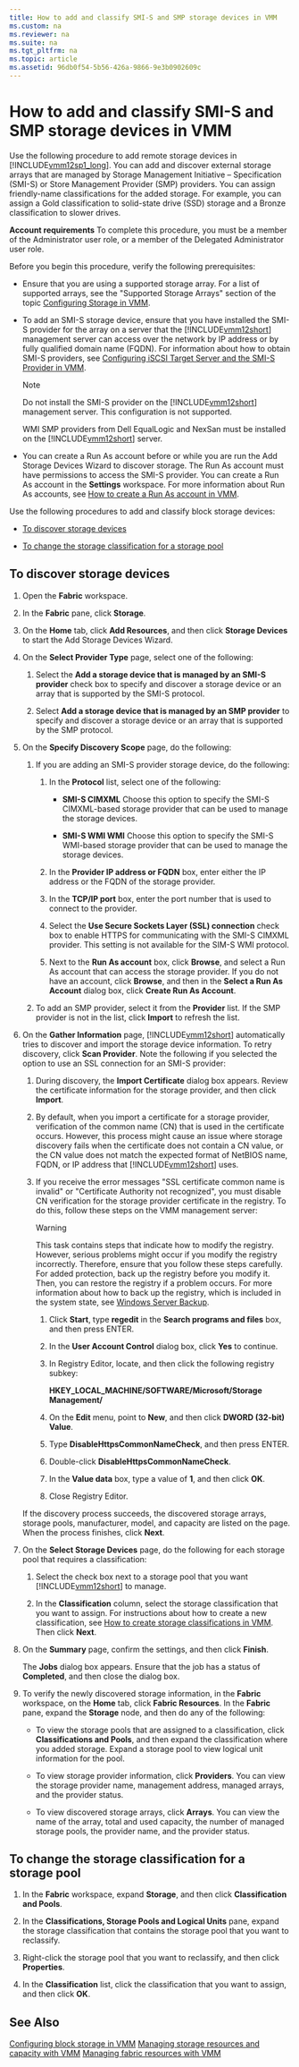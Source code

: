 ```yaml
---
title: How to add and classify SMI-S and SMP storage devices in VMM
ms.custom: na
ms.reviewer: na
ms.suite: na
ms.tgt_pltfrm: na
ms.topic: article
ms.assetid: 96db0f54-5b56-426a-9866-9e3b0902609c
---
```

# How to add and classify SMI-S and SMP storage devices in VMM
Use the following procedure to add remote storage devices in [!INCLUDE[vmm12sp1_long](../../includes/vmm12sp1_long_md.md)]. You can add and discover external storage arrays that are managed by Storage Management Initiative – Specification \(SMI\-S\) or Store Management Provider \(SMP\) providers. You can assign friendly\-name classifications for the added storage. For example, you can assign a Gold classification to solid\-state drive \(SSD\) storage and a Bronze classification to slower drives.

**Account requirements** To complete this procedure, you must be a member of the Administrator user role, or a member of the Delegated Administrator user role.

Before you begin this procedure, verify the following prerequisites:

-   Ensure that you are using a supported storage array. For a list of supported arrays, see the "Supported Storage Arrays" section of the topic [Configuring Storage in VMM](assetId:///55836f52-ebe1-4b5a-a37b-b29d4bb2c355).

-   To add an SMI\-S storage device, ensure that you have installed the SMI\-S provider for the array on a server that the [!INCLUDE[vmm12short](../../includes/vmm12short_md.md)] management server can access over the network by IP address or by fully qualified domain name \(FQDN\). For information about how to obtain SMI\-S providers, see [Configuring iSCSI Target Server and the SMI-S Provider in VMM](Configuring-iSCSI-Target-Server-and-the-SMI-S-Provider-in-VMM.md).

    > [!NOTE]
    > Do not install the SMI\-S provider on the [!INCLUDE[vmm12short](../../includes/vmm12short_md.md)] management server. This configuration is not supported.
    > 
    > WMI SMP providers from Dell EqualLogic and NexSan must be installed on the [!INCLUDE[vmm12short](../../includes/vmm12short_md.md)] server.

-   You can create a Run As account before or while you are run the Add Storage Devices Wizard to discover storage. The Run As account must have permissions to access the SMI\-S provider. You can create a Run As account in the **Settings** workspace. For more information about Run As accounts, see [How to create a Run As account in VMM](How-to-create-a-Run-As-account-in-VMM.md).

Use the following procedures to add and classify block storage devices:

-   [To discover storage devices](#BKMK_Discover)

-   [To change the storage classification for a storage pool](#BKMK_changeclass)

## <a name="BKMK_Discover"></a>To discover storage devices

1.  Open the **Fabric** workspace.

2.  In the **Fabric** pane, click **Storage**.

3.  On the **Home** tab, click **Add Resources**, and then click **Storage Devices** to start the Add Storage Devices Wizard.

4.  On the **Select Provider Type**  page, select one of the following:

    1.  Select the **Add a storage device that is managed by an SMI\-S provider** check box to specify and discover a storage device or an array that is supported by the SMI\-S protocol.

    2.  Select **Add a storage device that is managed by an SMP provider** to specify and discover a storage device or an array that is supported by the SMP protocol.

5.  On the **Specify Discovery Scope** page, do the following:

    1.  If you are adding an SMI\-S provider storage device, do the following:

        1.  In the **Protocol** list, select one of the following:

            -   **SMI\-S CIMXML** Choose this option to specify the SMI\-S CIMXML\-based storage provider that can be used to manage the storage devices.

            -   **SMI\-S WMI WMI** Choose this option to specify the SMI\-S WMI\-based storage provider that can be used to manage the storage devices.

        2.  In the **Provider IP address or FQDN** box, enter either the IP address or the FQDN of the storage provider.

        3.  In the **TCP\/IP port** box, enter the port number that is used to connect to the provider.

        4.  Select the **Use Secure Sockets Layer \(SSL\) connection** check box to enable HTTPS for communicating with the SMI\-S CIMXML provider. This setting is not available for the SIM\-S WMI protocol.

        5.  Next to the **Run As account** box, click **Browse**, and select a Run As account that can access the storage provider. If you do not have an account, click **Browse**, and then in the **Select a Run As Account** dialog box, click **Create Run As Account**.

    2.  To add an SMP provider, select it from the **Provider** list. If the SMP provider is not in the list, click **Import** to refresh the list.

6.  On the **Gather Information** page, [!INCLUDE[vmm12short](../../includes/vmm12short_md.md)] automatically tries to discover and import the storage device information. To retry discovery, click **Scan Provider**. Note the following if you selected the option to use an SSL connection for an SMI\-S provider:

    1.  During discovery, the **Import Certificate** dialog box appears. Review the certificate information for the storage provider, and then click **Import**.

    2.  By default, when you import a certificate for a storage provider, verification of the common name \(CN\) that is used in the certificate occurs. However, this process might cause an issue where storage discovery fails when the certificate does not contain a CN value, or the CN value does not match the expected format of NetBIOS name, FQDN, or IP address that [!INCLUDE[vmm12short](../../includes/vmm12short_md.md)] uses.

    3.  If you receive the error messages "SSL certificate common name is invalid" or "Certificate Authority not recognized", you must disable CN verification for the storage provider certificate in the registry. To do this, follow these steps on the VMM management server:

        > [!WARNING]
        > This task contains steps that indicate how to modify the registry. However, serious problems might occur if you modify the registry incorrectly. Therefore, ensure that you follow these steps carefully. For added protection, back up the registry before you modify it. Then, you can restore the registry if a problem occurs. For more information about how to back up the registry, which is included in the system state, see [Windows Server Backup](http://technet.microsoft.com/library/cc770757.aspx).

        1.  Click **Start**, type **regedit** in the **Search programs and files** box, and then press ENTER.

        2.  In the **User Account Control** dialog box, click **Yes** to continue.

        3.  In Registry Editor, locate, and then click the following registry subkey:

            **HKEY\_LOCAL\_MACHINE\/SOFTWARE\/Microsoft\/Storage Management\/**

        4.  On the **Edit** menu, point to **New**, and then click **DWORD \(32\-bit\) Value**.

        5.  Type **DisableHttpsCommonNameCheck**, and then press ENTER.

        6.  Double\-click **DisableHttpsCommonNameCheck**.

        7.  In the **Value data** box, type a value of **1**, and then click **OK**.

        8.  Close Registry Editor.

    If the discovery process succeeds, the discovered storage arrays, storage pools, manufacturer, model, and capacity are listed on the page. When the process finishes, click **Next**.

7.  On the **Select Storage Devices** page, do the following for each storage pool that requires a classification:

    1.  Select the check box next to a storage pool that you want [!INCLUDE[vmm12short](../../includes/vmm12short_md.md)] to manage.

    2.  In the **Classification** column, select the storage classification that you want to assign. For instructions about how to create a new classification, see [How to create storage classifications in VMM](How-to-create-storage-classifications-in-VMM.md). Then click **Next**.

8.  On the **Summary** page, confirm the settings, and then click **Finish**.

    The **Jobs** dialog box appears. Ensure that the job has a status of **Completed**, and then close the dialog box.

9. To verify the newly discovered storage information, in the **Fabric** workspace, on the **Home** tab, click **Fabric Resources**. In the **Fabric** pane, expand the **Storage** node, and then do any of the following:

    -   To view the storage pools that are assigned to a classification, click **Classifications and Pools**, and then expand the classification where you added storage. Expand a storage pool to view logical unit information for the pool.

    -   To view storage provider information, click **Providers**. You can view the storage provider name, management address, managed arrays, and the provider status.

    -   To view discovered storage arrays, click **Arrays**. You can view the name of the array, total and used capacity, the number of managed storage pools, the provider name, and the provider status.

## <a name="BKMK_changeclass"></a>To change the storage classification for a storage pool

1.  In the **Fabric** workspace, expand **Storage**, and then click **Classification and Pools**.

2.  In the **Classifications, Storage Pools and Logical Units** pane, expand the storage classification that contains the storage pool that you want to reclassify.

3.  Right\-click the storage pool that you want to reclassify, and then click **Properties**.

4.  In the **Classification** list, click the classification that you want to assign, and then click **OK**.

## See Also
[Configuring block storage in VMM](Configuring-block-storage-in-VMM.md)
[Managing storage resources and capacity with VMM](Managing-storage-resources-and-capacity-with-VMM.md)
[Managing fabric resources with VMM](Managing-fabric-resources-with-VMM.md)


